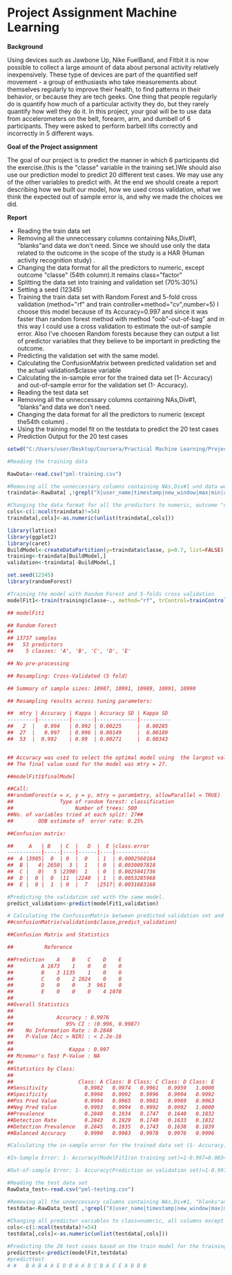 Project Assignment Machine Learning
========================================================

**Background**

Using devices such as Jawbone Up, Nike FuelBand, and Fitbit it is now possible to collect a large amount of data about personal activity relatively inexpensively. These type of devices are part of the quantified self movement - a group of enthusiasts who take measurements about themselves regularly to improve their health, to find patterns in their behavior, or because they are tech geeks. One thing that people regularly do is quantify how much of a particular activity they do, but they rarely quantify how well they do it. In this project, your goal will be to use data from accelerometers on the belt, forearm, arm, and dumbell of 6 participants. They were asked to perform barbell lifts correctly and incorrectly in 5 different ways. 

**Goal of the Project assignment**

The goal of our project is to predict the manner in which 6 participants did the exercise.(this is the "classe" variable in the training set.)We should also use our prediction model to predict 20 different test cases. We may use any of the other variables to predict with. At the end we should create a report describing how we built our model, how we used cross validation, what we think the expected out of sample error is, and why we made the choices we did. 

**Report**

* Reading the train data set
* Removing all the unneccessary columns containing NAs,Div#1, "blanks"and data we don't need.    Since we should use only the data related to the outcome in the scope of the study is a HAR (Human activity recognition study) .
* Changing the data format for all the predictors to numeric, except outcome "classe" (54th  column).It remains class="factor"
* Splitting the data set into training and validation set (70%:30%)
* Setting a seed (12345)
* Training the train data set with Random Forest and 5-fold cross validation (method="rf" and train controller=method="cv",number=5)
 I choose this model because of its Accuracy=0.997 and since it was faster than random forest method with method "oob"-out-of-bag" and in this way I could use a cross validation to estimate the out-of sample error. Also I've choosen Random forests because they can output a list of predictor variables that they believe to be important in predicting the outcome.
* Predicting the validation set with the same model.
* Calculating the ConfusionMatrix between predicted validation set and the actual validation$classe variable
* Calculating the in-sample error for the trained data set (1- Accuracy) and out-of-sample error for the validation set (1- Accuracy).
* Reading the test data set
* Removing all the unneccessary columns containing NAs,Div#1, "blanks"and data we don't need.
* Changing the data format for all the predictors to numeric (except the54th column) .
* Using the training model fit on the testdata to predict the 20 test cases
* Prediction Output for the 20 test cases



```r
setwd("C:/Users/user/Desktop/Coursera/Practical Machine Learning/Project")

#Reading the training data 

RawData<-read.csv("pml-training.csv")

#Removing all the unneccessary columns containing NAs,Div#1 und data we don't need
traindata<-RawData[ ,!grepl("X|user_name|timestamp|new_window|max|min|amplitude|var|stddev|avg|kurtosis|skewness",names(RawData))]

#Changing the data format for all the predictors to numeric, outcome "classe" (54th column) remains class=factor
cols<-c(1:ncol(traindata)!=54)  
traindata[,cols]<-as.numeric(unlist(traindata[,cols]))

library(lattice)
library(ggplot2)
library(caret)
BuildModel<-createDataPartition(y=traindata$classe, p=0.7, list=FALSE)
training<-traindata[BuildModel,]
validation<-traindata[-BuildModel,]

set.seed(12345)
library(randomForest)

#Training the model with Random Forest and 5-folds cross validation
modelFit1<-train(training$classe~., method="rf", trControl=trainControl(method="cv",number=5),allowParallel=TRUE,data=training)

## modelFit1

## Random Forest 
##
## 13737 samples
##   53 predictors
##    5 classes: 'A', 'B', 'C', 'D', 'E' 

## No pre-processing

## Resampling: Cross-Validated (5 fold) 

## Summary of sample sizes: 10987, 10991, 10989, 10991, 10990 

## Resampling results across tuning parameters:

##  mtry | Accuracy | Kappa | Accuracy SD | Kappa SD
---------|----------|-------|-------------|----------
##   2  |   0.994   | 0.992 | 0.00225     |  0.00285 
##  27  |   0.997   | 0.996 | 0.00149     |  0.00189 
##  53  |  0.992    | 0.99  | 0.00271     |  0.00343 


## Accuracy was used to select the optimal model using  the largest value.
## The final value used for the model was mtry = 27. 

##modelFit1$finalModel

##Call:
##randomForest(x = x, y = y, mtry = param$mtry, allowParallel = TRUE) 
##               Type of random forest: classification
##                    Number of trees: 500
##No. of variables tried at each split: 27##
##        OOB estimate of  error rate: 0.25%

##Confusion matrix:

##     A   | B   | C  |   D  |  E |class.error
-----------|-----|----|------|----|-----------
##  A |3905|  0  | 0  |  0   | 1  | 0.0002560164
##  B |   4| 2650|  3 |  1   | 0  | 0.0030097818
##  C |   0|   5 |2390|  1   | 0  | 0.0025041736
##  D |  0 |  0  |11  |2240  | 1  | 0.0053285968
##  E |  0 |  1  | 0  |  7   |2517| 0.0031683168

#Predicting the validation set with the same model.
predict_validation<-predict(modelFit1,validation)

# Calculating the ConfusionMatrix between predicted validation set and the actual validation$classe variable
##confusionMatrix(validation$classe,predict_validation)

##Confusion Matrix and Statistics

##          Reference

##Prediction    A    B    C    D    E
##         A 1673    1    0    0    0
##         B    3 1135    1    0    0
##         C    0    2 1024    0    0
##         D    0    0    3  961    0
##         E    0    0    0    4 1078
##
##Overall Statistics
##                                         
##              Accuracy : 0.9976 
##                 95% CI : (0.996, 0.9987)
##    No Information Rate : 0.2848  
##    P-Value [Acc > NIR] : < 2.2e-16
##                                         
##                  Kappa : 0.997 
## Mcnemar's Test P-Value : NA             
##
##Statistics by Class:
##
##                     Class: A Class: B Class: C Class: D Class: E
##Sensitivity            0.9982   0.9974   0.9961   0.9959   1.0000
##Specificity            0.9998   0.9992   0.9996   0.9994   0.9992
##Pos Pred Value         0.9994   0.9965   0.9981   0.9969   0.9963
##Neg Pred Value         0.9993   0.9994   0.9992   0.9992   1.0000
##Prevalence             0.2848   0.1934   0.1747   0.1640   0.1832
##Detection Rate         0.2843   0.1929   0.1740   0.1633   0.1832
##Detection Prevalence   0.2845   0.1935   0.1743   0.1638   0.1839
##Balanced Accuracy      0.9990   0.9983   0.9978   0.9976   0.9996

#Calculating the in-sample error for the trained data set (1- Accuracy) and out-of-sample error for the validation set (1- Accuracy)

#In-Sample Error: 1- Accuracy(ModelFit1(on training set)=1-0.997=0.003=0.3%

#Out-of-sample Error: 1- Accuracy(Prediction on validation set)=1-0.997=0.003=0.3%

#Reading the test data set
RawData_test<-read.csv("pml-testing.csv")

#Removing all the unneccessary columns containing NAs,Div#1, "blanks"and data we don't need.
testdata<-RawData_test[ ,!grepl("X|user_name|timestamp|new_window|max|min|amplitude|var|stddev|avg|kurtosis|skewness",names(RawData_test))]
 
#Changing all predictor variables to class=numeric, all columns except 54th column
cols<-c(1:ncol(testdata)!=54)
testdata[,cols]<-as.numeric(unlist(testdata[,cols]))

#Predicting the 20 test cases based on the train model for the training data
predicttest<-predict(modelFit,testdata)
#predicttest
# #   B A B A A E D B A A B C B A E E A B B B
```


